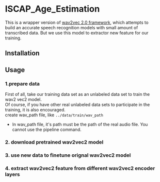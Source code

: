 # ISCAP_Age_Estimation

This is a wrapper version of [wav2vec 2.0 framework](https://github.com/pytorch/fairseq/tree/master/examples/wav2vec), which attempts to build an accurate speech recognition models with small amount of transcribed data.
But we use this model to extractor new feature for our training.

## Installation

## Usage

### 1.prepare data 

First of all, take our training data set as an unlabeled data set to train the wav2 vec2 model. \
Of course, if you have other real unlabeled data sets to participate in the training, it is also encouraged.\
create wav_path file, like ```../data/train/wav_path```
 - In wav_path file, it's path must be the path of the real audio file. You cannot use the pipeline command.

### 2. download pretrained wav2vec2 model



### 3. use new data to finetune orignal wav2vec2 model

### 4. extract wav2vec2 feature from different wav2vec2 encoder layers


